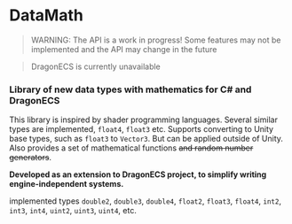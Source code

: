 # DataMath

> WARNING: The API is a work in progress! Some features may not be implemented and the API may change in the future

> DragonECS is currently unavailable

### Library of new data types with mathematics for C# and DragonECS

This library is inspired by shader programming languages. Several similar types are implemented, `float4`, `float3` etc. Supports converting to Unity base types, such as `float3` to `Vector3`. But can be applied outside of Unity. Also provides a set of mathematical functions ~~and random number generators~~.

**Developed as an extension to DragonECS project, to simplify writing engine-independent systems.**

implemented types
`double2`, `double3`, `double4`, `float2`, `float3`, `float4`, `int2`, `int3`, `int4`, `uint2`, `uint3`, `uint4`, etc.

